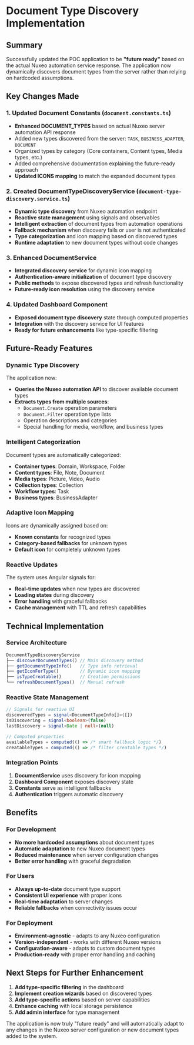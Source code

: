 # Document Type Discovery Implementation

## Summary

Successfully updated the POC application to be **"future ready"** based on the actual Nuxeo automation service response. The application now dynamically discovers document types from the server rather than relying on hardcoded assumptions.

## Key Changes Made

### 1. Updated Document Constants (`document.constants.ts`)
- **Enhanced DOCUMENT_TYPES** based on actual Nuxeo server automation API response
- Added new types discovered from the server: `TASK`, `BUSINESS_ADAPTER`, `DOCUMENT`
- Organized types by category (Core containers, Content types, Media types, etc.)
- Added comprehensive documentation explaining the future-ready approach
- **Updated ICONS mapping** to match the expanded document types

### 2. Created DocumentTypeDiscoveryService (`document-type-discovery.service.ts`)
- **Dynamic type discovery** from Nuxeo automation endpoint
- **Reactive state management** using signals and observables
- **Intelligent extraction** of document types from automation operations
- **Fallback mechanism** when discovery fails or user is not authenticated
- **Type categorization** and icon mapping based on discovered types
- **Runtime adaptation** to new document types without code changes

### 3. Enhanced DocumentService
- **Integrated discovery service** for dynamic icon mapping
- **Authentication-aware initialization** of document type discovery
- **Public methods** to expose discovered types and refresh functionality
- **Future-ready icon resolution** using the discovery service

### 4. Updated Dashboard Component
- **Exposed document type discovery** state through computed properties
- **Integration** with the discovery service for UI features
- **Ready for future enhancements** like type-specific filtering

## Future-Ready Features

### Dynamic Type Discovery
The application now:
- **Queries the Nuxeo automation API** to discover available document types
- **Extracts types from multiple sources**:
  - `Document.Create` operation parameters
  - `Document.Filter` operation type lists
  - Operation descriptions and categories
  - Special handling for media, workflow, and business types

### Intelligent Categorization
Document types are automatically categorized:
- **Container types**: Domain, Workspace, Folder
- **Content types**: File, Note, Document
- **Media types**: Picture, Video, Audio
- **Collection types**: Collection
- **Workflow types**: Task
- **Business types**: BusinessAdapter

### Adaptive Icon Mapping
Icons are dynamically assigned based on:
- **Known constants** for recognized types
- **Category-based fallbacks** for unknown types
- **Default icon** for completely unknown types

### Reactive Updates
The system uses Angular signals for:
- **Real-time updates** when new types are discovered
- **Loading states** during discovery
- **Error handling** with graceful fallbacks
- **Cache management** with TTL and refresh capabilities

## Technical Implementation

### Service Architecture
```typescript
DocumentTypeDiscoveryService
├── discoverDocumentTypes() // Main discovery method
├── getDocumentTypeInfo()   // Type info retrieval
├── getIconForType()        // Dynamic icon mapping
├── isTypeCreatable()       // Creation permissions
└── refreshDocumentTypes()  // Manual refresh
```

### Reactive State Management
```typescript
// Signals for reactive UI
discoveredTypes = signal<DocumentTypeInfo[]>([])
isDiscovering = signal<boolean>(false)
lastDiscovery = signal<Date | null>(null)

// Computed properties
availableTypes = computed(() => /* smart fallback logic */)
creatableTypes = computed(() => /* filter creatable types */)
```

### Integration Points
1. **DocumentService** uses discovery for icon mapping
2. **Dashboard Component** exposes discovery state
3. **Constants** serve as intelligent fallbacks
4. **Authentication** triggers automatic discovery

## Benefits

### For Development
- **No more hardcoded assumptions** about document types
- **Automatic adaptation** to new Nuxeo document types
- **Reduced maintenance** when server configuration changes
- **Better error handling** with graceful degradation

### For Users
- **Always up-to-date** document type support
- **Consistent UI experience** with proper icons
- **Real-time adaptation** to server changes
- **Reliable fallbacks** when connectivity issues occur

### For Deployment
- **Environment-agnostic** - adapts to any Nuxeo configuration
- **Version-independent** - works with different Nuxeo versions
- **Configuration-aware** - adapts to custom document types
- **Production-ready** with proper error handling and caching

## Next Steps for Further Enhancement

1. **Add type-specific filtering** in the dashboard
2. **Implement creation wizards** based on discovered types
3. **Add type-specific actions** based on server capabilities
4. **Enhance caching** with local storage persistence
5. **Add admin interface** for type management

The application is now truly "future ready" and will automatically adapt to any changes in the Nuxeo server configuration or new document types added to the system.
